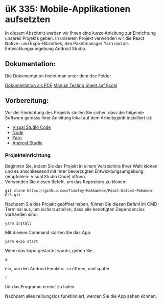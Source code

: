 # üK 335: Mobile-Applikationen aufsetzten 
In diesem Abschnitt werden wir Ihnen eine kurze Anleitung zur Einrichtung unseres Projekts geben. In unserem Projekt verwenden wir die React Native- und Expo-Bibliothek, den Paketmanager Yarn und als Entwicklungsumgebung Android Studio.

## Dokumentation:

Die Dokumentation findet man unter dem doc Folder

[Dokumentation als PDF]()
[Manual Testing Sheet auf Excel](./doc/Manual%20Testing.xlsx)

## Vorbereitung:
Vor der Einrichtung des Projekts stellen Sie sicher, dass die folgende Software gemäss ihrer Anleitung lokal auf dem Arbeitsgerät installiert ist:
- [Visual Studio Code](https://code.visualstudio.com/docs/setup/windows)
- [Node](https://nodejs.org/en/download/)
- [Yarn](https://yarnpkg.com/getting-started/install)
- [Android Studio](https://developer.android.com/studio)

### Projekteinrichtung
Beginnen Sie, indem Sie das Projekt in einem Verzeichnis Ihrer Wahl klonen und es anschliessend mit Ihrer bevorzugten Entwicklungsumgebung (empfohlen: Visual Studio Code) öffnen.</br>
Verwenden Sie diesen Befehl, um das Repository zu klonen:
```
git clone https://github.com/Timofey-Makhankov/React-Native-Pokemon-Gr3.git
```
Nachdem Sie das Projekt geöffnet haben, führen Sie diesen Befehl im CMD-Terminal aus, um sicherzustellen, dass alle benötigten Dependencies vorhanden sind:
```
yarn install
```
Mit diesem Command starten Sie das App:
```
yarn expo start
```
Wenn das Expo gestartet wurde, geben Sie..
```
a 
```
ein, um den Android Emulator zu öffnen, und später
```
r
```
für das Programm erneut zu laden.

Nachdem alles reibungslos funktioniert, werden Sie die App sehen können.
